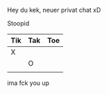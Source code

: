 Hey du kek, neuer privat chat xD


Stoopid


| Tik | Tak | Toe |
| --- | --- | --- |
|   X  |     |     |
|     |  O   |     |
|     |     |     |

ima fck you up